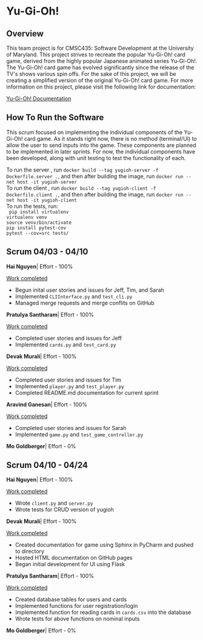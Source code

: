 # Yu-Gi-Oh!

## Overview
This team project is for CMSC435: Software Development at the University of Maryland. This project strives to recreate the popular Yu-Gi-Oh! card game, derived from the highly popular Japanese animated series Yu-Gi-Oh!. The Yu-Gi-Oh! card game has evolved significantly since the release of the TV's shows various spin offs. For the sake of this project, we will be creating a simplified version of the original Yu-Gi-Oh! card game. For more information on this project, please visit the following link for documentation:

[Yu-Gi-Oh! Documentation](https://devakmurali.github.io/yugiohwebsite/index.html)

## How To Run the Software

This scrum focused on implementing the individual components of the Yu-Gi-Oh! card game. As it stands right now, there is no method (terminal/UI) to allow the user to send inputs into the game. These components are planned to be implemented in later sprints. For now, the individual components have been developed, along with unit testing to test the functionality of each.

To run the server , run `docker build --tag yugioh-server -f Dockerfile.server .`, and then after building the image, run 
`docker run --net host -it yugioh-server`  
To run the client , run `docker build --tag yugioh-client -f Dockerfile.client .`, and then after building the image, run 
`docker run --net host -it yugioh-client`  
To run the tests, run:  
`
pip install virtualenv`  
`virtualenv venv`  
`source venv/bin/activate`  
`pip install pytest-cov`  
`pytest --cov=src tests/`

## Scrum 04/03 - 04/10

**Hai Nguyen**| Effort - 100%

<ins>Work completed</ins>
- Begun inital user stories and issues for Jeff, Tim, and Sarah
- Implemented `CLIInterface.py` and `test_cli.py`
- Managed merge requests and merge conflits on GitHub

**Pratulya Santharam**| Effort - 100%

<ins>Work completed</ins>
- Completed user stories and issues for Jeff
- Implemented `cards.py` and `test_card.py`

**Devak Murali**| Effort - 100%

<ins>Work completed</ins>
- Completed user stories and issues for Tim
- Implemented `player.py` and `test_player.py`
- Completed README.md documentation for current sprint

**Aravind Ganesan**| Effort - 100%

<ins>Work completed</ins>
- Completed user stories and issues for Sarah
- Implemented `game.py` and `test_game_controller.py`

**Mo Goldberger**| Effort - 0%

## Scrum 04/10 - 04/24

**Hai Nguyen**| Effort - 100%

<ins>Work completed</ins>
- Wrote `client.py` and `server.py` 
- Wrote tests for CRUD version of yugioh

**Devak Murali**| Effort - 100%

<ins>Work completed</ins>
- Created documentation for game using Sphinx in PyCharm and pushed to directory
- Hosted HTML documentation on GitHub pages
- Began initial development for UI using Flask


**Pratulya Santharam**| Effort - 100%

<ins>Work completed</ins>
- Created database tables for users and cards
- Implemented functions for user registration/login
- Implemented function for reading cards in `cards.csv` into the database
- Wrote tests for above functions on nominal inputs

**Mo Goldberger**| Effort - 0%

